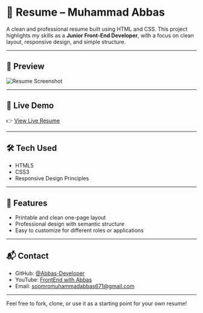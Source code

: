 # 🧾 Resume – Muhammad Abbas

A clean and professional resume built using HTML and CSS. This project highlights my skills as a **Junior Front-End Developer**, with a focus on clean layout, responsive design, and simple structure.

---


## 📸 Preview

![Resume Screenshot](./ecb9b500-da77-434d-ae05-9df22ce32ee0.png)

---

## 🔗 Live Demo

👉 [View Live Resume](https://abbas-devloper.github.io/Resume/)

---

## 🛠️ Tech Used

- HTML5  
- CSS3  
- Responsive Design Principles

---

## 📄 Features

- Printable and clean one-page layout  
- Professional design with semantic structure  
- Easy to customize for different roles or applications

---

## 📬 Contact

- GitHub: [@Abbas-Developer](https://github.com/Abbas-Devloper)  
- YouTube: [FrontEnd with Abbas](#)  
- Email: soomromuhammadabbas671@gmail.com  

---

Feel free to fork, clone, or use it as a starting point for your own resume!
